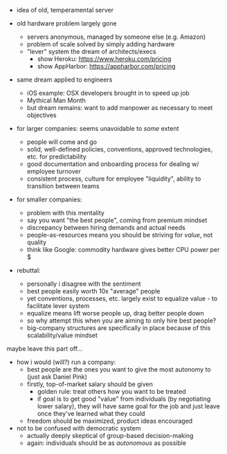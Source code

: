- idea of old, temperamental server
- old hardware problem largely gone
  - servers anonymous, managed by someone else (e.g. Amazon)
  - problem of scale solved by simply adding hardware
  - "lever" system the dream of architects/execs
    - show Heroku: https://www.heroku.com/pricing
    - show AppHarbor: https://appharbor.com/pricing
- same dream applied to engineers
  - iOS example: OSX developers brought in to speed up job
  - Mythical Man Month
  - but dream remains: want to add manpower as necessary to meet objectives
- for larger companies: seems unavoidable to *some* extent
  - people will come and go
  - solid, well-defined policies, conventions, approved technologies, etc. for predictability
  - good documentation and onboarding process for dealing w/ employee turnover
  - consistent process, culture for employee "liquidity", ability to transition between teams

- for smaller companies:
  - problem with this mentality
  - say you want "the best people", coming from premium mindset
  - discrepancy between hiring demands and actual needs
  - people-as-resources means you should be striving for *value*, not quality
  - think like Google: commodity hardware gives better CPU power per $
- rebuttal:
  - personally i disagree with the sentiment
  - best people easily worth 10x "average" people
  - yet conventions, processes, etc. largely exist to equalize value - to facilitate lever system
  - equalize means lift worse people up, drag better people down
  - so why attempt this when you are aiming to only hire best people?
  - big-company structures are specifically in place because of this scalability/value mindset

maybe leave this part off...

- how i would (will?) run a company:
  - best people are the ones you want to give the most autonomy to (just ask Daniel Pink)
  - firstly, top-of-market salary should be given
    - golden rule: treat others how you want to be treated
    - if goal is to get good "value" from individuals (by negotiating lower salary),
      they will have same goal for the job and just leave once they've learned what
      they could
  - freedom should be maximized, product ideas encouraged
- not to be confused with democratic system
  - actually deeply skeptical of group-based decision-making
  - again: individuals should be as *autonomous* as possible
